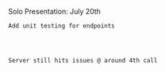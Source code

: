 Solo Presentation: July 20th


    Add unit testing for endpoints




    Server still hits issues @ around 4th call
